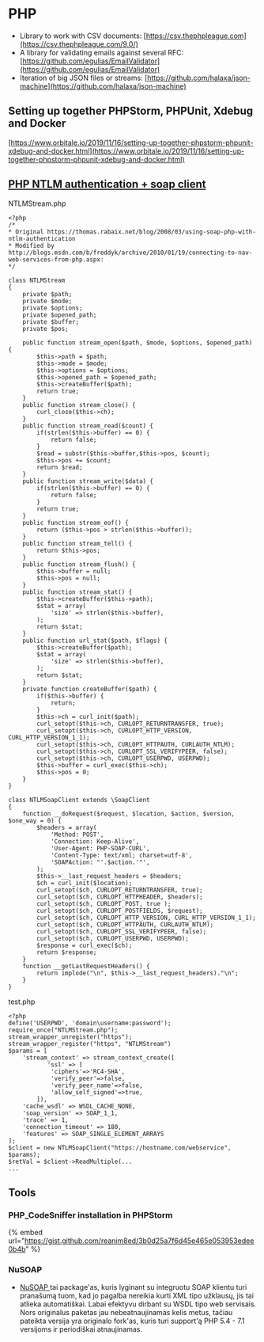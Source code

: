# PHP

* Library to work with CSV documents: [https://csv.thephpleague.com](https://csv.thephpleague.com/9.0/)
* A library for validating emails against several RFC: [https://github.com/egulias/EmailValidator](https://github.com/egulias/EmailValidator)
* Iteration of big JSON files or streams: [https://github.com/halaxa/json-machine](https://github.com/halaxa/json-machine)

## Setting up together PHPStorm, PHPUnit, Xdebug and Docker

[https://www.orbitale.io/2019/11/16/setting-up-together-phpstorm-phpunit-xdebug-and-docker.html](https://www.orbitale.io/2019/11/16/setting-up-together-phpstorm-phpunit-xdebug-and-docker.html)

## [PHP NTLM authentication + soap client](https://stackoverflow.com/questions/40218466/php-ntlm-authentication-soap-client)

NTLMStream.php

```
<?php
/*
* Original https://thomas.rabaix.net/blog/2008/03/using-soap-php-with-ntlm-authentication
* Modified by http://blogs.msdn.com/b/freddyk/archive/2010/01/19/connecting-to-nav-web-services-from-php.aspx:
*/

class NTLMStream
{
    private $path;
    private $mode;
    private $options;
    private $opened_path;
    private $buffer;
    private $pos;

    public function stream_open($path, $mode, $options, $opened_path) {
        $this->path = $path;
        $this->mode = $mode;
        $this->options = $options;
        $this->opened_path = $opened_path;
        $this->createBuffer($path);
        return true;
    }
    public function stream_close() {
        curl_close($this->ch);
    }
    public function stream_read($count) {
        if(strlen($this->buffer) == 0) {
            return false;
        }
        $read = substr($this->buffer,$this->pos, $count);
        $this->pos += $count;
        return $read;
    }
    public function stream_write($data) {
        if(strlen($this->buffer) == 0) {
            return false;
        }
        return true;
    }
    public function stream_eof() {
        return ($this->pos > strlen($this->buffer));
    }
    public function stream_tell() {
        return $this->pos;
    }
    public function stream_flush() {
        $this->buffer = null;
        $this->pos = null;
    }
    public function stream_stat() {
        $this->createBuffer($this->path);
        $stat = array(
            'size' => strlen($this->buffer),
        );
        return $stat;
    }
    public function url_stat($path, $flags) {
        $this->createBuffer($path);
        $stat = array(
            'size' => strlen($this->buffer),
        );
        return $stat;
    }
    private function createBuffer($path) {
        if($this->buffer) {
            return;
        }
        $this->ch = curl_init($path);
        curl_setopt($this->ch, CURLOPT_RETURNTRANSFER, true);
        curl_setopt($this->ch, CURLOPT_HTTP_VERSION, CURL_HTTP_VERSION_1_1);
        curl_setopt($this->ch, CURLOPT_HTTPAUTH, CURLAUTH_NTLM);
        curl_setopt($this->ch, CURLOPT_SSL_VERIFYPEER, false);
        curl_setopt($this->ch, CURLOPT_USERPWD, USERPWD);
        $this->buffer = curl_exec($this->ch);
        $this->pos = 0;
    }
}

class NTLMSoapClient extends \SoapClient
{
    function __doRequest($request, $location, $action, $version, $one_way = 0) {
        $headers = array(
            'Method: POST',
            'Connection: Keep-Alive',
            'User-Agent: PHP-SOAP-CURL',
            'Content-Type: text/xml; charset=utf-8',
            'SOAPAction: "'.$action.'"',
        );
        $this->__last_request_headers = $headers;
        $ch = curl_init($location);
        curl_setopt($ch, CURLOPT_RETURNTRANSFER, true);
        curl_setopt($ch, CURLOPT_HTTPHEADER, $headers);
        curl_setopt($ch, CURLOPT_POST, true );
        curl_setopt($ch, CURLOPT_POSTFIELDS, $request);
        curl_setopt($ch, CURLOPT_HTTP_VERSION, CURL_HTTP_VERSION_1_1);
        curl_setopt($ch, CURLOPT_HTTPAUTH, CURLAUTH_NTLM);
        curl_setopt($ch, CURLOPT_SSL_VERIFYPEER, false);
        curl_setopt($ch, CURLOPT_USERPWD, USERPWD);
        $response = curl_exec($ch);
        return $response;
    }
    function __getLastRequestHeaders() {
        return implode("\n", $this->__last_request_headers)."\n";
    }
}
```

test.php

```
<?php
define('USERPWD', 'domain\username:password');
require_once("NTLMStream.php");
stream_wrapper_unregister("https");
stream_wrapper_register("https", "NTLMStream")
$params = [
    'stream_context' => stream_context_create([
           'ssl' => [
            'ciphers'=>'RC4-SHA', 
            'verify_peer'=>false, 
            'verify_peer_name'=>false, 
            'allow_self_signed'=>true,
        ]),
    'cache_wsdl' => WSDL_CACHE_NONE,
    'soap_version' => SOAP_1_1,
    'trace' => 1,
    'connection_timeout' => 180, 
    'features' => SOAP_SINGLE_ELEMENT_ARRAYS
];
$client = new NTLMSoapClient("https://hostname.com/webservice", $params);
$retVal = $client->ReadMultiple(...
...
```

## Tools

### PHP\_CodeSniffer installation in PHPStorm

{% embed url="https://gist.github.com/reanim8ed/3b0d25a7f6d45e465e053953edee0b4b" %}

### NuSOAP

* [NuSOAP ](https://github.com/econea/nusoap)tai package'as, kuris lyginant su integruotu SOAP klientu turi pranašumą tuom, kad jo pagalba nereikia kurti XML tipo užklausų, jis tai atlieka automatiškai. Labai efektyvu dirbant su WSDL tipo web servisais. Nors originalus paketas jau nebeatnaujinamas kelis metus, tačiau pateikta versija yra originalo fork'as, kuris turi support'ą PHP 5.4 - 7.1 versijoms ir periodiškai atnaujinamas.
